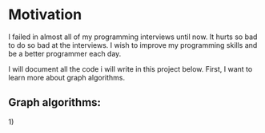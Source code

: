 <h1>Motivation</h1>
<p>
  I failed in almost all of my programming interviews until now. It hurts so bad to do so bad at the interviews. 
  I wish to improve my programming skills and be a better programmer each day. 
</p>

I will document all the code i will write in this project below.
First, I want to learn more about graph algorithms.

<h2>Graph algorithms:</h2>
1)
